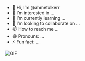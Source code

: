 - 👋 Hi, I’m @ahmetolkerr
- 👀 I’m interested in ...
- 🌱 I’m currently learning ...
- 💞️ I’m looking to collaborate on ...
- 📫 How to reach me ...
- 😄 Pronouns: ...
- ⚡ Fun fact: ...

![GIF](https://github.com/ahmetolkerr/ahmetolkerr/blob/output/github-contribution-grid-snake.gif)
